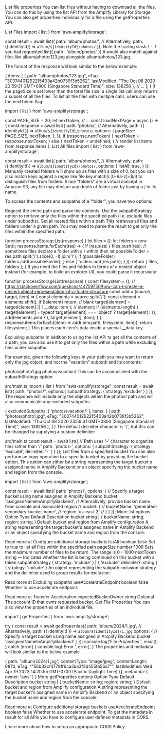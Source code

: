 List file properties
You can list files without having to download all the files. You can do this by using the list API from the Amplify Library for Storage. You can also get properties individually for a file using the getProperties API.

List Files
import { list } from 'aws-amplify/storage';

const result = await list({
	path: 'album/photos/',
  // Alternatively, path: ({identityId}) => `album/${identityId}/photos/`
});
Note the trailing slash / - if you had requested list({ path : 'album/photos' }) it would also match against files like album/photos123.jpg alongside album/photos/123.jpg.

The format of the response will look similar to the below example:

{
  items: [
    {
      path: "album/photos/123.jpg",
      eTag: "30074401292215403a42b0739f3b5262",
      lastModified: "Thu Oct 08 2020 23:59:31 GMT+0800 (Singapore Standard Time)",
      size: 138256
    },
    // ...
  ],
}
If the pageSize is set lower than the total file size, a single list call only returns a subset of all the files. To list all the files with multiple calls, users can use the nextToken flag:

import { list } from 'aws-amplify/storage';

const PAGE_SIZE = 20;
let nextToken;
// ...
const loadNextPage = async () => {
  const response = await list({
    path: 'photos/',
    // Alternatively, path: ({ identityId }) => `album/${identityId}/photos/`
    options: {
      pageSize: PAGE_SIZE,
      nextToken,
    },
  });
  if (response.nextToken) {
    nextToken = response.nextToken;
  } else {
    nextToken = undefined;
  }
  // render list items from response.items
};
List All files
import { list } from 'aws-amplify/storage';

const result = await list({
	path: 'album/photos/',
  // Alternatively, path: ({identityId}) => `album/${identityId}/photos/`,
  options: {
    listAll: true,
  }
});
Manually created folders will show up as files with a size of 0, but you can also match keys against a regex like file.key.match(/\.[0-9a-z]+$/i) to distinguish files from folders. Since "folders" are a virtual concept in Amazon S3, any file may declare any depth of folder just by having a / in its name.

To access the contents and subpaths of a "folder", you have two options:

Request the entire path and parse the contents.
Use the subpathStrategy option to retrieve only the files within the specified path (i.e. exclude files under subpaths).
Get all nested files within a path
This retrieves all files and folders under a given path. You may need to parse the result to get only the files within the specified path.

function processStorageList(response) {
  let files = [];
  let folders = new Set();
  response.items.forEach((res) => {
    if (res.size) {
      files.push(res);
      // sometimes files declare a folder with a / within then
      let possibleFolder = res.path.split('/').slice(0, -1).join('/');
      if (possibleFolder) folders.add(possibleFolder);
    } else {
      folders.add(res.path);
    }
  });
  return { files, folders };
}
If you need the files and folders in terms of a nested object instead (for example, to build an explorer UI), you could parse it recursively:

function processStorageList(response) {
  const filesystem = {};
  // https://stackoverflow.com/questions/44759750/how-can-i-create-a-nested-object-representation-of-a-folder-structure
  const add = (source, target, item) => {
    const elements = source.split('/');
    const element = elements.shift();
    if (!element) return; // blank
    target[element] = target[element] || { __data: item }; // element;
    if (elements.length) {
      target[element] =
        typeof target[element] === 'object' ? target[element] : {};
      add(elements.join('/'), target[element], item);
    }
  };
  response.items.forEach((item) => add(item.path, filesystem, item));
  return filesystem;
}
This places each item's data inside a special __data key.

Excluding subpaths
In addition to using the list API to get all the contents of a path, you can also use it to get only the files within a path while excluding files under subpaths.

For example, given the following keys in your path you may want to return only the jpg object, and not the "vacation" subpath and its contents:

photos/photo1.jpg
photos/vacation/
This can be accomplished with the subpathStrategy option:

src/main.ts
import { list } from "aws-amplify/storage";
const result = await list({ 
  path: "photos/",
  options:{
    subpathStrategy: { strategy:'exclude' }
  }
});
The response will include only the objects within the photos/ path and will also communicate any excluded subpaths:

{
    excludedSubpaths: [
      'photos/vacation/'
    ],
    items: [
      {
        path: "photos/photo1.jpg",
        eTag: "30074401292215403a42b0739f3b5262",
        lastModified: "Thu Oct 08 2020 23:59:31 GMT+0800 (Singapore Standard Time)",
        size: 138256
      },
    ]
}
The default delimiter character is '/', but this can be changed by supplying a custom delimiter:

src/main.ts
const result = await list({
  // Path uses '-' character to organize files rather than '/'
  path: 'photos-',
  options: {
    subpathStrategy: {
      strategy: 'exclude',
      delimiter: '-'
    }
  }
});
List files from a specified bucket
You can also perform an copy operation to a specific bucket by providing the bucket option. This option can either be a string representing the target bucket's assigned name in Amplify Backend or an object specifying the bucket name and region from the console.

import { list } from 'aws-amplify/storage';

const result = await list({
  path: 'photos/',
  options: {
    // Specify a target bucket using name assigned in Amplify Backend
    bucket: 'assignedNameInAmplifyBackend',
    // Alternatively, provide bucket name from console and associated region
    // bucket: {
    //   bucketName: 'generated-secondary-bucket-name',
    //   region: 'us-east-2'
    // }
  }
});
More list options
Option	Type	Default	Description
bucket	string |
{ bucketName: string;
region: string; }	Default bucket and region from Amplify configuration	A string representing the target bucket's assigned name in Amplify Backend or an object specifying the bucket name and region from the console.

Read more at Configure additional storage buckets
listAll	boolean	false	Set to true to list all files within the specified path
pageSize	number	1000	Sets the maximum number of files to be return. The range is 0 - 1000
nextToken	string	—	Indicates whether the list is being continued on this bucket with a token
subpathStrategy	{ strategy: 'include' } |
{ 'exclude',
delimiter?: string }	{ strategy: 'include' }	An object representing the subpath inclusion strategy and the delimiter used to group results for exclusion.

Read more at Excluding subpaths
useAccelerateEndpoint	boolean	false	Whether to use accelerate endpoint.

Read more at Transfer Acceleration
expectedBucketOwner	string	Optional	The account ID that owns requested bucket.
Get File Properties
You can also view the properties of an individual file.

import { getProperties } from 'aws-amplify/storage';

try {
  const result = await getProperties({
    path: 'album/2024/1.jpg',
    // Alternatively, path: ({ identityId }) => `album/${identityId}/1.jpg`
    options: {
      // Specify a target bucket using name assigned in Amplify Backend
      bucket: 'assignedNameInAmplifyBackend'
    }
  });
  console.log('File Properties ', result);
} catch (error) {
  console.log('Error ', error);
}
The properties and metadata will look similar to the below example

{
  path: "album/2024/1.jpg",
  contentType: "image/jpeg",
  contentLength: 6873,
  eTag: "\"56b32cf4779ff6ca3ba3f2d455fa56a7\"",
  lastModified: Wed Apr 19 2023 14:20:55 GMT-0700 (Pacific Daylight Time) {},
  metadata: { owner: 'aws' }
}
More getProperties options
Option	Type	Default	Description
bucket	string |
{ bucketName: string;
region: string; }	Default bucket and region from Amplify configuration	A string representing the target bucket's assigned name in Amplify Backend or an object specifying the bucket name and region from the console.

Read more at Configure additional storage buckets
useAccelerateEndpoint	boolean	false	Whether to use accelerate endpoint.
To get the metadata in result for all APIs you have to configure user defined metadata in CORS.

Learn more about how to setup an appropriate CORS Policy.